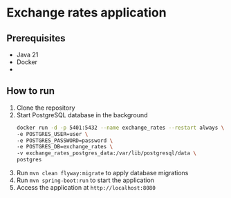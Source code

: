 # Exchange rates application

## Prerequisites
- Java 21
- Docker
- 
## How to run
1. Clone the repository
2. Start PostgreSQL database in the background
    ```bash
   docker run -d -p 5401:5432 --name exchange_rates --restart always \
   -e POSTGRES_USER=user \
   -e POSTGRES_PASSWORD=password \
   -e POSTGRES_DB=exchange_rates \
   -v exchange_rates_postgres_data:/var/lib/postgresql/data \
   postgres
    ```
3. Run `mvn clean flyway:migrate` to apply database migrations
4. Run `mvn spring-boot:run` to start the application
5. Access the application at `http://localhost:8080`